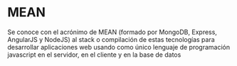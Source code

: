 # MEAN
Se conoce con el acrónimo de MEAN (formado por MongoDB, Express, AngularJS y NodeJS) al stack o compilación de estas tecnologías para desarrollar aplicaciones web usando como único lenguaje de programación javascript en el servidor, en el cliente y en la base de datos
